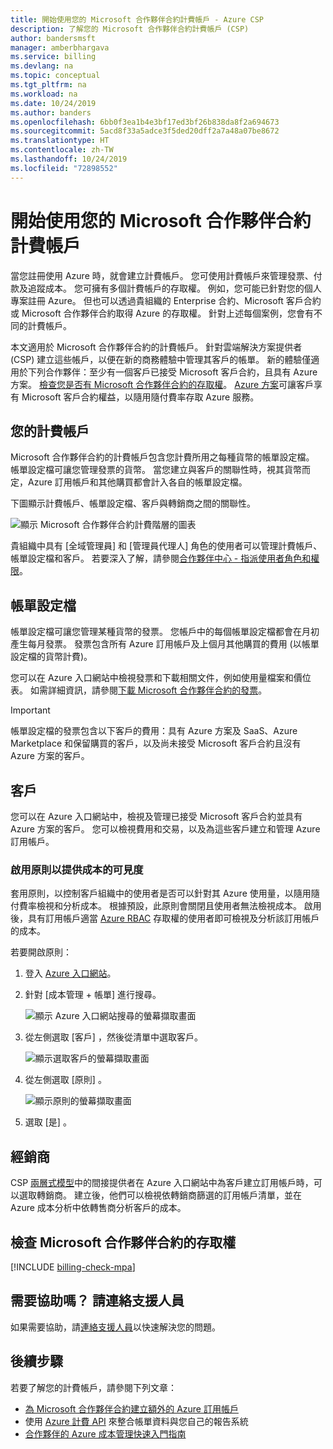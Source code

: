 ```yaml
---
title: 開始使用您的 Microsoft 合作夥伴合約計費帳戶 - Azure CSP
description: 了解您的 Microsoft 合作夥伴合約計費帳戶 (CSP)
author: bandersmsft
manager: amberbhargava
ms.service: billing
ms.devlang: na
ms.topic: conceptual
ms.tgt_pltfrm: na
ms.workload: na
ms.date: 10/24/2019
ms.author: banders
ms.openlocfilehash: 6bb0f3ea1b4e3bf17ed3bf26b838da8f2a694673
ms.sourcegitcommit: 5acd8f33a5adce3f5ded20dff2a7a48a07be8672
ms.translationtype: HT
ms.contentlocale: zh-TW
ms.lasthandoff: 10/24/2019
ms.locfileid: "72898552"
---
```

# <a name="get-started-with-your-microsoft-partner-agreement-billing-account"></a>開始使用您的 Microsoft 合作夥伴合約計費帳戶

當您註冊使用 Azure 時，就會建立計費帳戶。 您可使用計費帳戶來管理發票、付款及追蹤成本。 您可擁有多個計費帳戶的存取權。 例如，您可能已針對您的個人專案註冊 Azure。 但也可以透過貴組織的 Enterprise 合約、Microsoft 客戶合約或 Microsoft 合作夥伴合約取得 Azure 的存取權。 針對上述每個案例，您會有不同的計費帳戶。

本文適用於 Microsoft 合作夥伴合約的計費帳戶。 針對雲端解決方案提供者 (CSP) 建立這些帳戶，以便在新的商務體驗中管理其客戶的帳單。 新的體驗僅適用於下列合作夥伴：至少有一個客戶已接受 Microsoft 客戶合約，且具有 Azure 方案。 [檢查您是否有 Microsoft 合作夥伴合約的存取權](#check-access-to-a-microsoft-partner-agreement)。 [Azure 方案](https://azure.microsoft.com/pricing/purchase-options/microsoft-customer-agreement/)可讓客戶享有 Microsoft 客戶合約權益，以隨用隨付費率存取 Azure 服務。

## <a name="your-billing-account"></a>您的計費帳戶

Microsoft 合作夥伴合約的計費帳戶包含您計費所用之每種貨幣的帳單設定檔。 帳單設定檔可讓您管理發票的貨幣。 當您建立與客戶的關聯性時，視其貨幣而定，Azure 訂用帳戶和其他購買都會計入各自的帳單設定檔。

下圖顯示計費帳戶、帳單設定檔、客戶與轉銷商之間的關聯性。

![顯示 Microsoft 合作夥伴合約計費階層的圖表](./media/mpa-overview/mpa-hierarchy.svg)

貴組織中具有 [全域管理員]  和 [管理員代理人]  角色的使用者可以管理計費帳戶、帳單設定檔和客戶。 若要深入了解，請參閱[合作夥伴中心 - 指派使用者角色和權限](https://docs.microsoft.com/partner-center/permissions-overview)。

## <a name="billing-profiles"></a>帳單設定檔

帳單設定檔可讓您管理某種貨幣的發票。 您帳戶中的每個帳單設定檔都會在月初產生每月發票。 發票包含所有 Azure 訂用帳戶及上個月其他購買的費用 (以帳單設定檔的貨幣計費)。

您可以在 Azure 入口網站中檢視發票和下載相關文件，例如使用量檔案和價位表。 如需詳細資訊，請參閱[下載 Microsoft 合作夥伴合約的發票](billing-download-azure-invoice.md)。

> [!IMPORTANT]
>
> 帳單設定檔的發票包含以下客戶的費用：具有 Azure 方案及 SaaS、Azure Marketplace 和保留購買的客戶，以及尚未接受 Microsoft 客戶合約且沒有 Azure 方案的客戶。

## <a name="customers"></a>客戶

您可以在 Azure 入口網站中，檢視及管理已接受 Microsoft 客戶合約並具有 Azure 方案的客戶。 您可以檢視費用和交易，以及為這些客戶建立和管理 Azure 訂用帳戶。

### <a name="enable-policy-to-give-visibility-into-cost"></a>啟用原則以提供成本的可見度

套用原則，以控制客戶組織中的使用者是否可以針對其 Azure 使用量，以隨用隨付費率檢視和分析成本。 根據預設，此原則會關閉且使用者無法檢視成本。 啟用後，具有訂用帳戶適當 [Azure RBAC](https://docs.microsoft.com/azure/role-based-access-control/overview) 存取權的使用者即可檢視及分析該訂用帳戶的成本。

若要開啟原則：

1. 登入 [Azure 入口網站](https://portal.azure.com)。

1. 針對 [成本管理 + 帳單]  進行搜尋。

   ![顯示 Azure 入口網站搜尋的螢幕擷取畫面](./media/mpa-overview/search-cmb.png)

1. 從左側選取 [客戶]  ，然後從清單中選取客戶。

   ![顯示選取客戶的螢幕擷取畫面](./media/mpa-overview/mpa-customers.png)

1. 從左側選取 [原則]  。

   ![顯示原則的螢幕擷取畫面](./media/mpa-overview/mpa-change-policy.png)

1. 選取 [是]  。

## <a name="resellers"></a>經銷商

CSP [兩層式模型](https://docs.microsoft.com/azure/cloud-solution-provider/overview/azure-csp-overview#azure-csp-direct-and-azure-csp-indirect)中的間接提供者在 Azure 入口網站中為客戶建立訂用帳戶時，可以選取轉銷商。 建立後，他們可以檢視依轉銷商篩選的訂用帳戶清單，並在 Azure 成本分析中依轉售商分析客戶的成本。

## <a name="check-access-to-a-microsoft-partner-agreement"></a>檢查 Microsoft 合作夥伴合約的存取權
[!INCLUDE [billing-check-mpa](../../includes/billing-check-mpa.md)]

## <a name="need-help-contact-support"></a>需要協助嗎？ 請連絡支援人員

如果需要協助，請[連絡支援人員](https://portal.azure.com/?#blade/Microsoft_Azure_Support/HelpAndSupportBlade)以快速解決您的問題。

## <a name="next-steps"></a>後續步驟

若要了解您的計費帳戶，請參閱下列文章：

- [為 Microsoft 合作夥伴合約建立額外的 Azure 訂用帳戶](billing-create-subscription.md)
- 使用 [Azure 計費 API](https://docs.microsoft.com/rest/api/billing/) 來整合帳單資料與您自己的報告系統
- [合作夥伴的 Azure 成本管理快速入門指南](https://go.microsoft.com/fwlink/?linkid=2106482)
